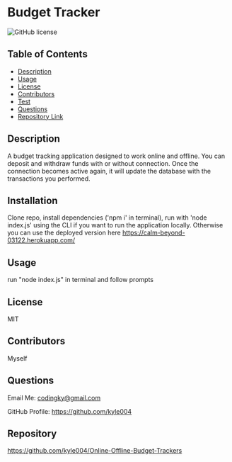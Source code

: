  # **Budget Tracker**
  
  ![GitHub license](https://img.shields.io/badge/license-MIT-blue.svg)

  ## Table of Contents
  * [Description](#description)
  * [Usage](#usage)
  * [License](#license)
  * [Contributors](#contributors)
  * [Test](#test)
  * [Questions](#questions)
  * [Repository Link](#repository)
  
  ## Description
  A budget tracking application designed to work online and offline. You can deposit and withdraw funds with or without connection. Once the connection becomes active again, it will update the database with the transactions you performed.


  ## Installation
  Clone repo, install dependencies ('npm i' in terminal), run with 'node index.js' using the CLI if you want to run the application locally. Otherwise you can use the deployed version here https://calm-beyond-03122.herokuapp.com/

  ## Usage
  run "node index.js" in terminal and follow prompts

  ## License
  MIT

  
  ## Contributors
  Myself


  ## Questions
  Email Me: codingky@gmail.com
  
  GitHub Profile: <https://github.com/kyle004>

  ## Repository
  https://github.com/kyle004/Online-Offline-Budget-Trackers
